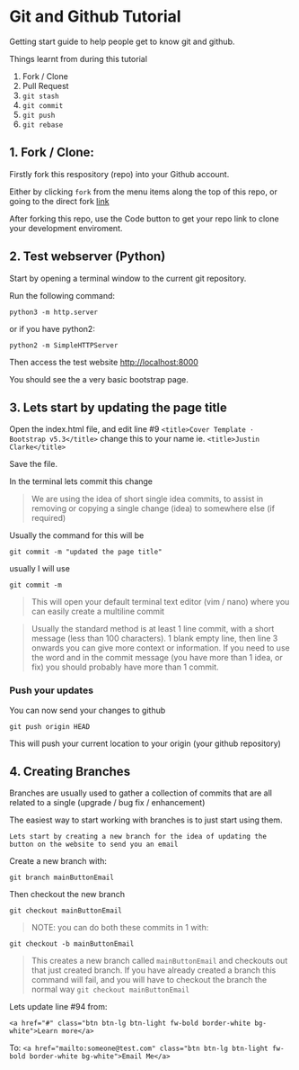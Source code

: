# Git and Github Tutorial
Getting start guide to help people get to know git and github.

Things learnt from during this tutorial
1. Fork / Clone
2. Pull Request
3. `git stash`
4. `git commit`
5. `git push`
6. `git rebase`


## 1. Fork / Clone:
Firstly fork this respository (repo) into your Github account.

Either by clicking `fork` from the menu items along the top of this repo, or going to the direct fork [link](https://github.com/JustinAClarke/github-tute/fork)

After forking this repo, use the Code button to get your repo link to clone your development enviroment.

## 2. Test webserver (Python)
Start by opening a terminal window to the current git repository.

Run the following command:

```
python3 -m http.server
```

or if you have python2:

```
python2 -m SimpleHTTPServer
```

Then access the test website [http://localhost:8000](http://localhost:8000)

You should see the a very basic bootstrap page.

## 3. Lets start by updating the page title
Open the index.html file, and edit line #9 `<title>Cover Template · Bootstrap v5.3</title>`
change this to your name ie.
`<title>Justin Clarke</title>`

Save the file.

In the terminal lets commit this change
> We are using the idea of short single idea commits, to assist in removing or copying a single change (idea) to somewhere else (if required)

Usually the command for this will be
```
git commit -m "updated the page title"
```
usually I will use
```
git commit -m
```
> This will open your default terminal text editor (vim / nano) where you can easily create a multiline commit

> Usually the standard method is at least 1 line commit, with a short message (less than 100 characters). 1 blank empty line, then line 3 onwards you can give more context or information.
If you need to use the word and in the commit message (you have more than 1 idea, or fix) you should probably have more than 1 commit.

### Push your updates
You can now send your changes to github
```
git push origin HEAD
```
This will push your current location to your origin (your github repository)

## 4. Creating Branches
Branches are usually used to gather a collection of commits that are all related to a single (upgrade / bug fix / enhancement)

The easiest way to start working with branches is to just start using them.

`Lets start by creating a new branch for the idea of updating the button on the website to send you an email`

Create a new branch with:
```
git branch mainButtonEmail
```
Then checkout the new branch
```
git checkout mainButtonEmail
```
> NOTE: you can do both these commits in 1 with:
```
git checkout -b mainButtonEmail
```
> This creates a new branch called `mainButtonEmail` and checkouts out that just created branch. If you have already created a branch this command will fail, and you will have to checkout the branch the normal way `git checkout mainButtonEmail`

Lets update line #94 from:

`<a href="#" class="btn btn-lg btn-light fw-bold border-white bg-white">Learn more</a>`

To:
`<a href="mailto:someone@test.com" class="btn btn-lg btn-light fw-bold border-white bg-white">Email Me</a>`
